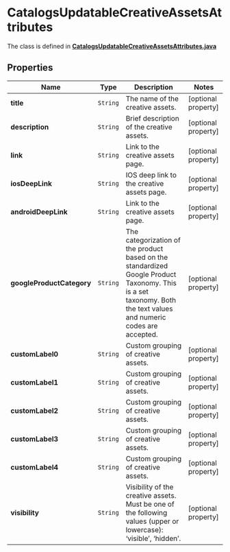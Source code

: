 

# CatalogsUpdatableCreativeAssetsAttributes

The class is defined in **[CatalogsUpdatableCreativeAssetsAttributes.java](../../src/main/java/org/openapitools/model/CatalogsUpdatableCreativeAssetsAttributes.java)**

## Properties

Name | Type | Description | Notes
------------ | ------------- | ------------- | -------------
**title** | `String` | The name of the creative assets. |  [optional property]
**description** | `String` | Brief description of the creative assets. |  [optional property]
**link** | `String` | Link to the creative assets page. |  [optional property]
**iosDeepLink** | `String` | IOS deep link to the creative assets page. |  [optional property]
**androidDeepLink** | `String` | Link to the creative assets page. |  [optional property]
**googleProductCategory** | `String` | The categorization of the product based on the standardized Google Product Taxonomy. This is a set taxonomy. Both the text values and numeric codes are accepted. |  [optional property]
**customLabel0** | `String` | Custom grouping of creative assets. |  [optional property]
**customLabel1** | `String` | Custom grouping of creative assets. |  [optional property]
**customLabel2** | `String` | Custom grouping of creative assets. |  [optional property]
**customLabel3** | `String` | Custom grouping of creative assets. |  [optional property]
**customLabel4** | `String` | Custom grouping of creative assets. |  [optional property]
**visibility** | `String` | Visibility of the creative assets. Must be one of the following values (upper or lowercase): ‘visible’, ‘hidden’. |  [optional property]














